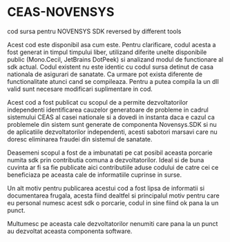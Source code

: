 # CEAS-NOVENSYS
cod sursa pentru NOVENSYS SDK reversed by different tools

Acest cod este disponibil asa cum este. Pentru clarificare, codul acesta a fost generat in timpul timpului liber,
utilizand diferite unelte disponibile public (Mono.Cecil, JetBrains DotPeek) 
si analizand modul de functionare al sdk actual.
Codul existent nu este identic cu codul sursa detinut de casa nationala de asigurari de sanatate.
Ca urmare pot exista diferente de functionalitate atunci cand se compileaza.
Pentru a putea compila la un dll valid sunt necesare modificari suplimentare in cod.

Acest cod a fost publicat cu scopul de a permite dezvoltatorilor independenti 
identificarea cauzelor generatoare de probleme in cadrul sistemului CEAS al casei nationale 
si  a dovedi in instanta daca e cazul ca problemele din sistem 
sunt generate de componenta Novensys.SDK si nu de aplicatiile dezvoltatorilor independenti,
acesti sabotori marsavi care nu doresc eliminarea fraudei din sistemul de sanatate.


Deasemeni scopul a fost de a imbunatati pe cat posibil aceasta porcarie numita sdk prin contributia comuna
a dezvoltatorilor. Ideal si de buna cuvinta ar fi sa fie publicate aici contributiile aduse codului
de catre cei ce beneficiaza pe aceasta cale de informatiile cuprinse in surse.

Un alt motiv pentru publicarea acestui cod a fost lipsa de informatii si documentarea frugala, acesta fiind dealtfel
si principalul motiv pentru care eu personal numesc acest sdk o porcarie, codul in sine fiind ok pana la un punct.

Multumesc pe aceasta cale dezvoltatorilor nenumiti care pana la un punct au dezvoltat aceasta componenta software.








